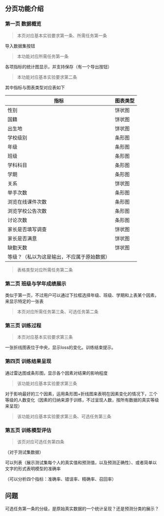 ## 分页功能介绍

### 第一页 数据概览

> 本页对应基本实验要求第一条、所需任务第一条

导入数据集按钮

> 本功能对应所需任务第一条

各项指标的统计图显示，并支持保存（有一个导出按钮）

> 本功能对应基本实验要求第二条

其中指标与图表类型对应表如下

| 指标                                       | 图表类型 |
| ------------------------------------------ | -------- |
| 性别                                       | 饼状图   |
| 国籍                                       | 饼状图   |
| 出生地                                     | 饼状图   |
| 学校级别                                   | 条形图   |
| 年级                                       | 条形图   |
| 班级                                       | 条形图   |
| 学科科目                                   | 条形图   |
| 学期                                       | 条形图   |
| 关系                                       | 饼状图   |
| 举手次数                                   | 条形图   |
| 浏览在线课件次数                           | 条形图   |
| 浏览学校公告次数                           | 条形图   |
| 讨论次数                                   | 条形图   |
| 家长是否填写调查                           | 饼状图   |
| 家长是否满意                               | 饼状图   |
| 缺勤天数                                   | 饼状图   |
| 等级？（私以为这是输出，不应属于原始数据） |          |

> 表格类型对应所需任务第二条

### 第二页 班级与学年成绩展示

类似于第一页，不过用户可以通过下拉框选择年级、班级、学期和上表某个因素，来显示特定的一张表

> 本页对应所需任务第三条、可选任务第二条

### 第三页 训练过程

> 本页对应基本实验要求第三条

一张折线图表位于中央，显示loss的变化。训练结束提示。

### 第四页 训练结果呈现

通过雷达图或条形图，显示各个因素对结果的影响程度

> 该功能对应基本实验要求第三条

对于影响最好的三个因素，运用条形图+折线图来表明在因素变化的情况下，三个等级的人数变化（因素的归纳来源于训练，不过呈现人数，按所有数据的真实等级来呈现）

> 该功能对应基本实验要求第三条、可选任务第三条

### 第五页 训练模型评估

> 该页对应可选任务第四条

（对于测试集数据）

可以列表（展示测试集每个人的真实值和预测值，以及预测正确性）、或者简单以文字的形式表明模型的准确率

（可以分析四个指标：准确率、错误率、精确率、召回率）

## 问题

可选任务第一条的分级，是原始真实数据的一个统计呈现？还是预测分类的展示？
